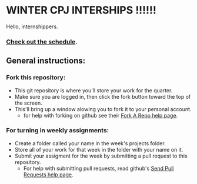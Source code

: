 # WINTER CPJ INTERSHIPS !!!!!!  

Hello, internshippers.  

### [Check out the schedule](https://github.com/cpj/winter-2012/blob/master/schedule.md).


## General instructions:  

### Fork this repository:  
- This git repository is where you'll store your work for the quarter.  
- Make sure you are logged in, then click the fork button toward the top of the screen.  
- This'll bring up a window alowing you to fork it to your personal account.  
  - for help with forking on github see their [Fork A Repo help page](http://help.github.com/fork-a-repo/).  

### For turning in weekly assignments:  
- Create a folder called your name in the week's projects folder.  
- Store all of your work for that week in the folder with your name on it.  
- Submit your assigment for the week by submitting a pull request to this repository.  
  - For help with submitting pull requests, read github's [Send Pull Requests help page](http://help.github.com/send-pull-requests/).